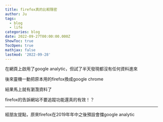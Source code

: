 ```yaml
---
title: firefox真的比較隱密
author: Ju
tags:
  - blog
  - life
categories: blog
date: 2022-09-27T00:00:00.000Z
ShowToc: true
TocOpen: true
mathjax: false
lastmod: '2022-09-28'
---
```


在網頁上啟用了google analytic，但試了半天發現都沒有任何資料進來

後來靈機一動把原本用的firefox換成google chrome

結果馬上就有瀏灠資料了

firefox的告訴網站不要追蹤功能還真的有效！？

---

經朋友提點，原來firefox在2019年年中之後預設會擋google analytic
